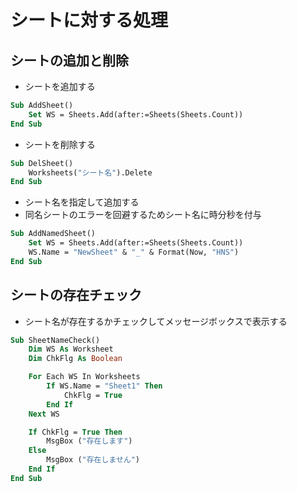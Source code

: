 # シートに対する処理  

## シートの追加と削除  
* シートを追加する
```vb
Sub AddSheet()
    Set WS = Sheets.Add(after:=Sheets(Sheets.Count))
End Sub
```

* シートを削除する
```vb
Sub DelSheet()
    Worksheets("シート名").Delete
End Sub
```

* シート名を指定して追加する
* 同名シートのエラーを回避するためシート名に時分秒を付与
```vb
Sub AddNamedSheet()
    Set WS = Sheets.Add(after:=Sheets(Sheets.Count))
    WS.Name = "NewSheet" & "_" & Format(Now, "HNS")
End Sub
```

## シートの存在チェック  
* シート名が存在するかチェックしてメッセージボックスで表示する
```vb
Sub SheetNameCheck()
    Dim WS As Worksheet
    Dim ChkFlg As Boolean

    For Each WS In Worksheets
        If WS.Name = "Sheet1" Then
            ChkFlg = True
        End If
    Next WS

    If ChkFlg = True Then
        MsgBox ("存在します")
    Else
        MsgBox ("存在しません")
    End If
End Sub
```
